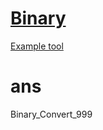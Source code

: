 # [Binary](https://dev98.ml/lab/binary)

[Example tool](https://www.rapidtables.com/convert/number/binary-to-ascii.html)

# ans
Binary_Convert_999

